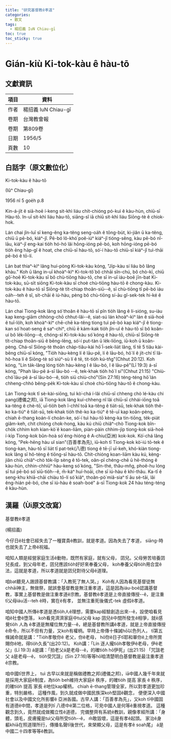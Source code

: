 ```yaml
---
title: "研究基督教ê孝道"
categories:
  - 散文
tags:
  - 楊招義 IuN Chiau-gī
toc: true
toc_sticky: true
---
```


# Gián-kiù Ki-tok-kàu ê hàu-tō

## 文獻資訊

| 項目 | 資料 |
|---|---|
| 作者 | 楊招義 IuN Chiau-gī |
| 卷期 | 台灣教會報 |
| 卷期 | 第809卷 |
| 日期 | 1956/5 |
| 頁數 | 10 |

## 白話字（原文數位化）

Ki-tok-kàu ê hàu-tō

(Iûⁿ Chiau-gī)

1956 nî 5 goe̍h p.8

Kin-á-ji̍t ê siā-hoē í-keng sit-khì liáu chi̍t-chióng pó-kuì ê kàu-hùn, chiū-sī Hàu-tō. In-uī sit-khì liáu hàu-tō, siāng-sî iā chiū sit-khì liáu Siōng-tè ê chiok-hok.

Lán chai jîn-luī sī keng-êng ka-têng seng-oa̍h ê tōng-bu̍t, kì-jiân ū ka-têng, chiū ū pē-bó, kiáⁿ-jî. Pē-bó lô-khó͘ poê-iúⁿ kiáⁿ-jî tióng-sêng, kàu pē-bó nî-lāu, kiáⁿ-jî eng-kai tio̍h hó-hó lâi hōng-ióng pē-bó, koh hōng-ióng pē-bó tio̍h ēng ha̍p-gî ê hoat, che chiū-sī hàu-tō, só͘-í hàu-tō chiū-sī kiáⁿ-jî tuì-thāi pē-bó ê tō-lí.

Lán bat thiaⁿ-kìⁿ lâng huí-pòng Ki-tok-kàu kóng, "Ji̍p-kàu sí liáu bô lâng khàu." Koh ū lâng in-uī khoàⁿ-kìⁿ Ki-tok-tô͘ bô chhāi sîn-chú, bô chò-kī, chiū gō͘-hoē Ki-tok-kàu sī bô chù-tiōng hàu-tō, che sī in-uī iáu-boē jīn-bat Ki-tok-kàu, sū-si̍t siōng Ki-tok-kàu sī choè chù-tiōng hàu-tō ê chong-kàu. Ki-tok-kàu ê hàu-tō sī Siōng-tè ti̍t-chiap thoân-siū--ê, sī chù-tiōng tī pē-bó iáu oa̍h--teh ê sî, si̍t-chāi ê iú-hàu, pèng bô chù-tiōng sí-āu gî-sek-tek hi-ké ê hàu-tō.

Lán chai Tiong-kok lâng só͘ thoân ê hàu-tō sī pîn tio̍h lâng ê lí-sióng, su-iàu kap keng-giām chhòng-chō chhut-lâi--ê, siat-sú lán khoàⁿ-kìⁿ lán ê siā-hoē ê tuī-lo̍h, koh khoàⁿ-kìⁿ chē-chē ka-têng tiong tuì pē-bó kap kiáⁿ-jî ê tiong-kan só͘ hoat-seng ê saⁿ-chiⁿ, chiū ē kám-kak tio̍h jîn-uî ê hàu-tō sī bô koân-ui bô le̍k-liōng--ê, chóng-sī Ki-tok-kàu só͘ kóng ê hàu-tō, chiū-sī Siōng-tè ti̍t-chiap thoân-siū ê bēng-lēng, só͘-í put-tàn ū le̍k-liōng, iū-koh ū koân-pèng. Chá-sî Siōng-tè thoân cha̍p-tiâu-kài hō͘ Í-sek-lia̍t lâng, tī tē 5 tiâu kài-bēng chiū-sī kóng, "Tio̍h hàu-kèng lí ê lāu-pē, lí ê lāu-bó, hō͘ lí ê ji̍t-chí tī Iâ-hô-hoa lí ê Siōng-tè só͘ siúⁿ-sù lí ê tē, tit-tio̍h kú-tn̂g"(Chhut 20:12). Koh kóng, "Lín ta̍k-lâng lóng tio̍h hàu-kèng I ê lāu-bó, I ê lāu-pē"(Lī 19:3) á-sī kóng, "Phah lāu-pē á-sī lāu-bó --ê, tek-khak tio̍h hō͘ I sí"(Chhut 21:15) "Chiù-chó͘ lāu-pē á-sī lāu-bó--ê, tio̍h siū chiù-chó͘"(Sin 27:16) téng-téng hō͘ lán chheng-chhó bêng-pe̍k Ki-tok-kàu sī choè chù-tiōng hàu-tō ê chong-kàu.

Lán Tiong-kok tī sè-kài-siōng, tuì kò͘-chá í-lâi chiū-sī chheng chò lé-kàu chi pang(禮儀之邦), iā Tiong-kok lâng kuí-chheng nî lâi chiū-sī chhái-iōng toā ka-têng ê chè-tō͘, uī-tio̍h beh î-chhî toā ka-têng ê tia̍t-sū, tek-khak tio̍h thê-ko ka-tiúⁿ ê tia̍t-sū, tek-khak tio̍h thê-ko ka-tiúⁿ ê tē-uī kap koân-pèng, chiah ē-thang koán-lí choân-ke, só͘-í tuì hàu-tō kèng-ka tin-tiōng, te̍k-pia̍t giâm-keh, chit chióng chok-hong, kàu kú chiū chiâⁿ-chò Tiong-kok bîn-cho̍k chhim koh kian-kò͘ ê koan-liām, piàn-pàin chhim-ji̍p tiong-kok siā-hoē í-ki̍p Tiong-kok bûn-hoà só͘ éng-hióng ê A-chiu(亞洲) kok-kok. Kó͘-chá lâng kóng, "Pek-hēng hàu uî sian"(百善孝為先), iū-koh tī Tiong-kok kò͘-iú tō-tek ê tiong-kan, hàu-tō sī lia̍t tī pat-tek(八德) tiong ê tē-jī uī-keh, khó-kiàn tiong-kok lâng sī hô-téng ê tiōng-sī hàu-tō. Chit-chióng koan-liām kàu kú, kèng-jiân chiū chiâⁿ-chò to̍k-li̍p sèng ê tō-tek, oân-pī chéng-chē ū hē-thóng ê kàu-hùn, chhin-chhiūⁿ hàu-keng só͘ kóng, "Sin-thé, thâu-mn̂g, phoê-hu lóng sī tuì pē-bó só͘ siū-tio̍h--ê, m̄-káⁿ huí-hoāi, che sī iú-hàu ê khí-thâu. Ka-tī ê seng-khu khiā-chāi chiàu tō-lí só͘ kiâⁿ, thoân-pò͘ miâ-siaⁿ tī āu sè-tāi, lâi êng-hián pē-bó, che sī iú-hàu ê soah-boé" á-sī Tiong-kok 24 hàu téng-téng ê kàu-hùn.

## 漢羅（Ùi原文改寫）

基督教ê孝道

(楊招義)

今仔日ê社會已經失去了一種寶貴ê教訓，就是孝道。因為失去了孝道， siāng-時也就失去了上帝ê祝福。

咱知人類是經營家庭生活ê動物，既然有家庭，就有父母， 囝兒。父母勞苦培養囝兒長成，到父母年老，囝兒應該tio̍h好好來奉養父母， koh奉養父母tio̍h用合宜ê法，這就是孝道，所以孝道就是囝兒對待父母ê道理。

咱bat聽見人譭謗基督教講：「入教死了無人哭。」 Koh有人因為看見基督徒無chhāi神主，無做祭，就誤會基督教是無注重孝道，這是因為iáu-boē認識基督教，事實上基督教是做注重孝道ê宗教。基督教ê孝道是上帝直接傳授--ê，是注重tī父母iáu活--teh ê時，實在ê有孝， 並無注重死後儀式-tek 虛假ê孝道。

咱知中國人所傳ê孝道是憑tio̍h人ê理想，需要kap經驗創造出來--ê，設使咱看見咱ê社會ê墮落， koh看見濟濟家庭中tuì父母 kap 囝兒ê中間所發生ê相爭，就ē感覺tio̍h 人為 ê孝道是無權位無力量--ê，總是基督教所講ê孝道，就是上帝直接傳授ê命令，所以不但有力量，又koh有權柄。早時上帝傳十條誡hō͘以色列人， tī第五條誡命就是講："Tio̍h孝敬你ê 老父，你ê老母， hō͘你ê日子tī耶和華你ê上帝所賞賜你ê地，得tio̍h久長"(出20:12)。 Koh講：「Lín 逐人攏tio̍h孝敬伊ê老母，伊ê老父」(Lī 19:3) á是講：「拍老父á是老母--ê，的確tio̍h hō͘伊死」(出21:15) 「咒詛老父 á是老母--ê， tio̍h受咒詛」(Sin 27:16)等等hō͘咱清楚明白基督教是最注重孝道ê宗教。

咱中國tī世界上， tuì 古早以來就是稱做禮教之邦(禮儀之邦)，iā中國人幾千年來就是採用大家庭ê制度，為tio̍h beh維持大家庭ê 秩序，的確tio̍h 提高 家長 ê 秩序，的確tio̍h 提高 家長 ê地位kap權柄， chiah ē-thang管理全家，所以對孝道更加珍重，特別嚴格， 這種作風，到久就成做中國民族深koh堅固ê觀念， 便便深入中國社會以及中國文化所影響ê 亞洲各國。古早人講：「百善孝為先」，又koh tī中國固有道德ê中間，孝道是列tī 八德中ê第二位格，可見中國人是何等ê重視孝道。 這種觀念到久，竟然就成做獨立性ê道德， 完備整齊有系統ê教訓，親像孝經所講：「身體，頭毛，皮膚攏是tuì父母所受tio̍h--ê， m̄敢毀壞，這是有孝ê起頭。 家治ê身軀khiā在照道理所行，傳播名聲tī後世代，來榮顯父母，這是有孝ê soah尾」 á是中國二十四孝等等ê教訓。
